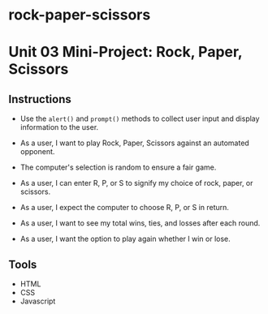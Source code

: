 # rock-paper-scissors

# Unit 03 Mini-Project: Rock, Paper, Scissors

## Instructions

* Use the `alert()` and `prompt()` methods to collect user input and display information to the user.

* As a user, I want to play Rock, Paper, Scissors against an automated opponent.

* The computer's selection is random to ensure a fair game.

* As a user, I can enter R, P, or S to signify my choice of rock, paper, or scissors.

* As a user, I expect the computer to choose R, P, or S in return.

* As a user, I want to see my total wins, ties, and losses after each round.

* As a user, I want the option to play again whether I win or lose.

## Tools
* HTML
* CSS
* Javascript